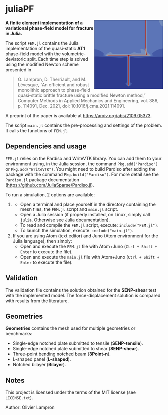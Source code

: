 # juliaPF
<img align="right" width="220" height="220" src="/images/cover.PNG">

**A finite element implementation of a variational phase-field model for fracture in Julia.**
<br />

The script `FEM.jl` contains the Julia implementation of the quasi-static **AT1** phase-field model with the volumetric-deviatoric split.
Each time step is solved using the modified Newton scheme presented in

> O. Lampron, D. Therriault, and M. Lévesque, “An efficient and robust monolithic approach to phase-field quasi-static brittle fracture using a modified Newton method,” Computer Methods in Applied Mechanics and Engineering, vol. 386, p. 114091, Dec. 2021, doi: 10.1016/j.cma.2021.114091.

A preprint of the paper is available at https://arxiv.org/abs/2109.05373.

The script `main.jl` contains the pre-processing and settings of the problem. It calls the functions of `FEM.jl`.


## Dependencies and usage
`FEM.jl` relies on the Pardiso and WriteVTK library. You can add them to your environment using, in the Julia session, the command `Pkg.add("Pardiso")` or `Pkg.add("WriteVTK")`.
You might need to build Pardiso after adding the package with the command `Pkg.build("Pardiso")`. For more detail see the `Pardiso.jl` package documentation (https://github.com/JuliaSparse/Pardiso.jl).

To run a simulation, 2 options are available:
1. 	- Open a terminal and place yourself in the directory containing the mesh files, the `FEM.jl` script and `main.jl` script.
	- Open a Julia session (if properly installed, on Linux, simply call `julia`. Otherwise see Julia documentation).
	- To read and compile the `FEM.jl` script, execute: 	`include("FEM.jl")`.
	- To launch the simulation, execute: 			`include("main.jl")`.
2. If you are using Atom (text editor) and Juno (Atom environment for the Julia language), then simply:
	- Open and execute the `FEM.jl` file with Atom+Juno (`Ctrl + Shift + Enter` to execute the file).
	- Open and execute the `main.jl` file with Atom+Juno (`Ctrl + Shift + Enter` to execute the file).

## Validation
The validation file contains the solution obtained for the **SENP-shear** test with the implemented model. The force-displacement solution is compared with results from the literature.

## Geometries
**Geometries** contains the mesh used for multiple geometries or benchmarks:
- Single-edge notched plate submitted to tensile (**SENP-tensile**).
- Single-edge notched plate submitted to shear (**SENP-shear**).
- Three-point bending notched beam (**3Point-n**).
- L-shaped panel (**L-shaped**).
- Notched bilayer (**Bilayer**).

## Notes
This project is licensed under the terms of the MIT license (see `LICENSE.txt`).

Author: Olivier Lampron
